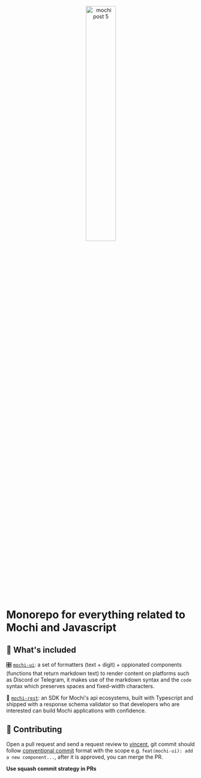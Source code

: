 <p align="center">
  <img src="https://github.com/consolelabs/mochi.js/assets/25856620/7a4e6e14-9106-4b3b-8f54-5d129e402792" alt="mochi post 5" width="40%" />
</p>

# Monorepo for everything related to Mochi and Javascript

## 🧰 What's included

🎛 [`mochi-ui`](./packages/mochi-ui/README.md): a set of formatters (text + digit) + oppionated components (functions that return markdown text) to render content on platforms such as Discord or Telegram, it makes use of the markdown syntax and the `code` syntax which preserves spaces and fixed-width characters.

🚀 [`mochi-rest`](./packages/mochi-rest/README.md): an SDK for Mochi's api ecosystems, built with Typescript and shipped with a response schema validator so that developers who are interested can build Mochi applications with confidence.

## 🤝 Contributing
Open a pull request and send a request review to [vincent](https://github.com/tuanddd), git commit should follow [conventional commit](https://www.conventionalcommits.org/en/v1.0.0/) format with the scope e.g. `feat(mochi-ui): add a new component...`, after it is approved, you can merge the PR.

**Use squash commit strategy in PRs**
